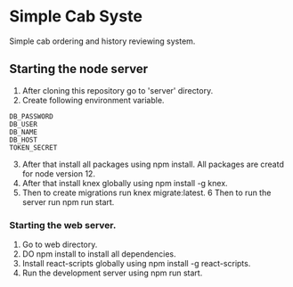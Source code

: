# Simple Cab Syste
Simple cab ordering and history reviewing system.

## Starting the node server
1. After cloning this repository go to 'server' directory.
2. Create following environment variable.
```
DB_PASSWORD
DB_USER
DB_NAME
DB_HOST
TOKEN_SECRET
```
3. After that install all packages using npm install. All packages are creatd for node version 12.
4. After that install knex globally using npm install -g knex.
5. Then to create migrations run knex migrate:latest.
6 Then to run the server run npm run start.

### Starting the web server.
1. Go to web directory.
2. DO npm install to install all dependencies.
3. Install react-scripts globally using npm install -g react-scripts.
4. Run the development server using npm run start.
